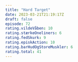 ```yaml
---
title: "Hard Target"
date: 2023-03-21T21:19:17Z
draft: false
episode: 72
rating.vildeVåben: 10
rating.stærkeOneliners: 6
rating.fedSkurk: 9
rating.episkAction: 10
rating.barHudOgStoreMuskler: 6
rating.total: 41
---
```


